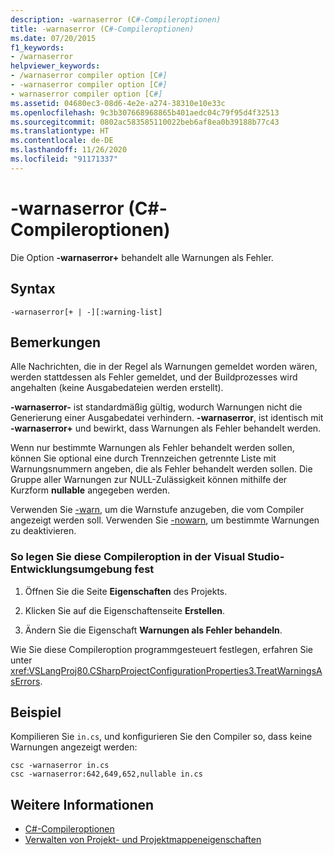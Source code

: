 ```yaml
---
description: -warnaserror (C#-Compileroptionen)
title: -warnaserror (C#-Compileroptionen)
ms.date: 07/20/2015
f1_keywords:
- /warnaserror
helpviewer_keywords:
- /warnaserror compiler option [C#]
- -warnaserror compiler option [C#]
- warnaserror compiler option [C#]
ms.assetid: 04680ec3-08d6-4e2e-a274-38310e10e33c
ms.openlocfilehash: 9c3b307668968865b401aedc04c79f95d4f32513
ms.sourcegitcommit: 0802ac583585110022beb6af8ea0b39188b77c43
ms.translationtype: HT
ms.contentlocale: de-DE
ms.lasthandoff: 11/26/2020
ms.locfileid: "91171337"
---
```

# <a name="-warnaserror-c-compiler-options"></a>-warnaserror (C#-Compileroptionen)

Die Option **-warnaserror+** behandelt alle Warnungen als Fehler.  
  
## <a name="syntax"></a>Syntax  
  
```console  
-warnaserror[+ | -][:warning-list]  
```  
  
## <a name="remarks"></a>Bemerkungen  

 Alle Nachrichten, die in der Regel als Warnungen gemeldet worden wären, werden stattdessen als Fehler gemeldet, und der Buildprozesses wird angehalten (keine Ausgabedateien werden erstellt).  
  
 **-warnaserror-** ist standardmäßig gültig, wodurch Warnungen nicht die Generierung einer Ausgabedatei verhindern. **-warnaserror**, ist identisch mit **-warnaserror+** und bewirkt, dass Warnungen als Fehler behandelt werden.  
  
 Wenn nur bestimmte Warnungen als Fehler behandelt werden sollen, können Sie optional eine durch Trennzeichen getrennte Liste mit Warnungsnummern angeben, die als Fehler behandelt werden sollen. Die Gruppe aller Warnungen zur NULL-Zulässigkeit können mithilfe der Kurzform **nullable** angegeben werden.
  
 Verwenden Sie [-warn](./warn-compiler-option.md), um die Warnstufe anzugeben, die vom Compiler angezeigt werden soll. Verwenden Sie [-nowarn](./nowarn-compiler-option.md), um bestimmte Warnungen zu deaktivieren.  
  
### <a name="to-set-this-compiler-option-in-the-visual-studio-development-environment"></a>So legen Sie diese Compileroption in der Visual Studio-Entwicklungsumgebung fest  
  
1. Öffnen Sie die Seite **Eigenschaften** des Projekts.  
  
2. Klicken Sie auf die Eigenschaftenseite **Erstellen**.  
  
3. Ändern Sie die Eigenschaft **Warnungen als Fehler behandeln**.  
  
 Wie Sie diese Compileroption programmgesteuert festlegen, erfahren Sie unter <xref:VSLangProj80.CSharpProjectConfigurationProperties3.TreatWarningsAsErrors>.  
  
## <a name="example"></a>Beispiel  

 Kompilieren Sie `in.cs`, und konfigurieren Sie den Compiler so, dass keine Warnungen angezeigt werden:  
  
```console  
csc -warnaserror in.cs  
csc -warnaserror:642,649,652,nullable in.cs  
```  
  
## <a name="see-also"></a>Weitere Informationen

- [C#-Compileroptionen](./index.md)
- [Verwalten von Projekt- und Projektmappeneigenschaften](/visualstudio/ide/managing-project-and-solution-properties)
